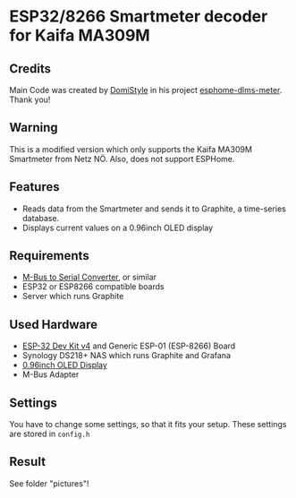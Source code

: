 # ESP32/8266 Smartmeter decoder for Kaifa MA309M

## **Credits**
Main Code was created by [DomiStyle](https://github.com/DomiStyle) in his project [esphome-dlms-meter](https://github.com/DomiStyle/esphome-dlms-meter).
Thank you!

## Warning
This is a modified version which only supports the Kaifa MA309M Smartmeter from Netz NÖ. Also, does not support ESPHome.

## Features
- Reads data from the Smartmeter and sends it to Graphite, a time-series database.
- Displays current values on a 0.96inch OLED display

## Requirements
- [M-Bus to Serial Converter](https://www.mikroe.com/m-bus-slave-click), or similar
- ESP32 or ESP8266 compatible boards
- Server which runs Graphite

## Used Hardware
- [ESP-32 Dev Kit v4](https://www.az-delivery.de/products/esp-32-dev-kit-c-v4) and Generic ESP-01 (ESP-8266) Board
- Synology DS218+ NAS which runs Graphite and Grafana
- [0.96inch OLED Display](https://www.az-delivery.de/products/0-96zolldisplay)
- M-Bus Adapter

## Settings
You have to change some settings, so that it fits your setup.
These settings are stored in ```config.h```

## Result
See folder "pictures"!